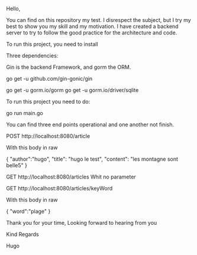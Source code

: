 Hello,

You can find on this repository my test.
I disrespect the subject, but I try my best to show you my skill and my motivation. I have created a backend server to try to follow the good practice for the architecture and code. 

To run this project, you need to install 

Three dependencies:

Gin is the backend Framework, and gorm the ORM.

go get -u github.com/gin-gonic/gin

go get -u gorm.io/gorm
go get -u gorm.io/driver/sqlite

To run this project you need to do:

go run main.go

You can find three end points operational and one another not finish.



POST http://localhost:8080/article

With this body in raw

{
    "author":"hugo",
    "title": "hugo le test",
    "content": "les montagne sont belle5"
}


GET http://localhost:8080/articles
Whit no parameter


GET http://localhost:8080/articles/keyWord

With this body in raw

{
    "word":"plage"
}



Thank you for your time,
Looking forward to hearing from you 

Kind Regards 

Hugo